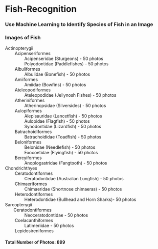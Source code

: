 # Fish-Recognition

<h3>Use Machine Learning to Identify Species of Fish in an Image</h3>

<h3>Images of Fish</h3>
<p>Actinopterygii<br>&nbsp&nbsp&nbsp&nbsp&nbsp&nbsp&nbsp&nbspAcipenseriformes<br>
  &nbsp&nbsp&nbsp&nbsp&nbsp&nbsp&nbsp&nbsp&nbsp&nbsp&nbsp&nbsp&nbsp&nbsp&nbsp&nbspAcipenseridae (Sturgeons) - 50 photos<br>
&nbsp&nbsp&nbsp&nbsp&nbsp&nbsp&nbsp&nbsp&nbsp&nbsp&nbsp&nbsp&nbsp&nbsp&nbsp&nbspPolyodontidae (Paddlefishes) - 50 photos<br>
  &nbsp&nbsp&nbsp&nbsp&nbsp&nbsp&nbsp&nbspAlbuliformes<br>
  &nbsp&nbsp&nbsp&nbsp&nbsp&nbsp&nbsp&nbsp&nbsp&nbsp&nbsp&nbsp&nbsp&nbsp&nbsp&nbspAlbulidae (Bonefish) - 50 photos<br>
  &nbsp&nbsp&nbsp&nbsp&nbsp&nbsp&nbsp&nbspAmiiformes<br>
  &nbsp&nbsp&nbsp&nbsp&nbsp&nbsp&nbsp&nbsp&nbsp&nbsp&nbsp&nbsp&nbsp&nbsp&nbsp&nbspAmiidae (Bowfins) - 50 photos<br>
  &nbsp&nbsp&nbsp&nbsp&nbsp&nbsp&nbsp&nbspAteleopodiformes<br>
  &nbsp&nbsp&nbsp&nbsp&nbsp&nbsp&nbsp&nbsp&nbsp&nbsp&nbsp&nbsp&nbsp&nbsp&nbsp&nbspAteleopodidae (Jellynosh Fishes) - 50 photos<br>
  &nbsp&nbsp&nbsp&nbsp&nbsp&nbsp&nbsp&nbspAtheriniformes<br>
  &nbsp&nbsp&nbsp&nbsp&nbsp&nbsp&nbsp&nbsp&nbsp&nbsp&nbsp&nbsp&nbsp&nbsp&nbsp&nbspAtherinopsidae (Silversides) - 50 photos<br>
  &nbsp&nbsp&nbsp&nbsp&nbsp&nbsp&nbsp&nbspAulopiformes<br>
  &nbsp&nbsp&nbsp&nbsp&nbsp&nbsp&nbsp&nbsp&nbsp&nbsp&nbsp&nbsp&nbsp&nbsp&nbsp&nbspAlepisauridae (Lancetfish) - 50 photos<br>
  &nbsp&nbsp&nbsp&nbsp&nbsp&nbsp&nbsp&nbsp&nbsp&nbsp&nbsp&nbsp&nbsp&nbsp&nbsp&nbspAulopidae (Flagfish) - 50 photos<br>
  &nbsp&nbsp&nbsp&nbsp&nbsp&nbsp&nbsp&nbsp&nbsp&nbsp&nbsp&nbsp&nbsp&nbsp&nbsp&nbspSynodontidae (Lizardfish) - 50 photos<br>
  &nbsp&nbsp&nbsp&nbsp&nbsp&nbsp&nbsp&nbspBatrachoidiformes<br>
  &nbsp&nbsp&nbsp&nbsp&nbsp&nbsp&nbsp&nbsp&nbsp&nbsp&nbsp&nbsp&nbsp&nbsp&nbsp&nbspBatrachoididae (Toadfish) - 50 photos<br>
  &nbsp&nbsp&nbsp&nbsp&nbsp&nbsp&nbsp&nbspBeloniformes<br>
  &nbsp&nbsp&nbsp&nbsp&nbsp&nbsp&nbsp&nbsp&nbsp&nbsp&nbsp&nbsp&nbsp&nbsp&nbsp&nbspBelonidae (Needlefish) - 50 photos<br>
  &nbsp&nbsp&nbsp&nbsp&nbsp&nbsp&nbsp&nbsp&nbsp&nbsp&nbsp&nbsp&nbsp&nbsp&nbsp&nbspExocoetidae (Flyingfish) - 50 photos<br>
  &nbsp&nbsp&nbsp&nbsp&nbsp&nbsp&nbsp&nbspBercyiformes<br>
  &nbsp&nbsp&nbsp&nbsp&nbsp&nbsp&nbsp&nbsp&nbsp&nbsp&nbsp&nbsp&nbsp&nbsp&nbsp&nbspAnoplogastridae (Fangtooth) - 50 photos<br>
  Chondrichthyes<br>
  &nbsp&nbsp&nbsp&nbsp&nbsp&nbsp&nbsp&nbspCeratodontiformes<br>
  &nbsp&nbsp&nbsp&nbsp&nbsp&nbsp&nbsp&nbsp&nbsp&nbsp&nbsp&nbsp&nbsp&nbsp&nbsp&nbspCeratodontidae (Australian Lungfish) - 50 photos<br>
  &nbsp&nbsp&nbsp&nbsp&nbsp&nbsp&nbsp&nbspChimaeriformes<br>
  &nbsp&nbsp&nbsp&nbsp&nbsp&nbsp&nbsp&nbsp&nbsp&nbsp&nbsp&nbsp&nbsp&nbsp&nbsp&nbspChimaeridae (Shortnose chimaeras) - 50 photos<br>
  &nbsp&nbsp&nbsp&nbsp&nbsp&nbsp&nbsp&nbspHeterodontiformes <br>
  &nbsp&nbsp&nbsp&nbsp&nbsp&nbsp&nbsp&nbsp&nbsp&nbsp&nbsp&nbsp&nbsp&nbsp&nbsp&nbspHeterodontidae (Bullhead and Horn Sharks)- 50 photos<br>
  Sarcopterygii<br>
  &nbsp&nbsp&nbsp&nbsp&nbsp&nbsp&nbspCeratodontiformes<br>
  &nbsp&nbsp&nbsp&nbsp&nbsp&nbsp&nbsp&nbsp&nbsp&nbsp&nbsp&nbsp&nbsp&nbsp&nbsp&nbspNeoceratodontidae - 50 photos<br>
  &nbsp&nbsp&nbsp&nbsp&nbsp&nbsp&nbsp&nbspCoelacanthiformes<br>
  &nbsp&nbsp&nbsp&nbsp&nbsp&nbsp&nbsp&nbsp&nbsp&nbsp&nbsp&nbsp&nbsp&nbsp&nbsp&nbspLatimeriidae - 50 photos<br>
  &nbsp&nbsp&nbsp&nbsp&nbsp&nbsp&nbsp&nbspLepidosireniformes<br>
<h4>Total Number of Photos: 899</h4>
</p>
